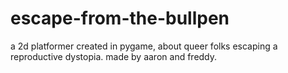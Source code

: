 # escape-from-the-bullpen
a 2d platformer created in pygame, about queer folks escaping a reproductive dystopia. made by aaron and freddy.
